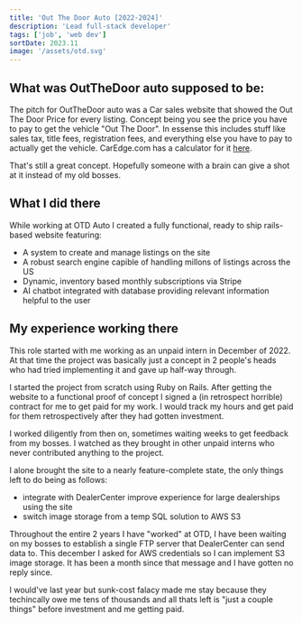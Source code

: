 ```yaml
---
title: 'Out The Door Auto [2022-2024]'
description: 'Lead full-stack developer'
tags: ['job', 'web dev']
sortDate: 2023.11
image: '/assets/otd.svg'
---
```


## What was OutTheDoor auto supposed to be:
The pitch for OutTheDoor auto was a Car sales website that showed the Out The Door Price for every listing. Concept being you see the price you have to pay to get the vehicle "Out The Door". In essense this includes stuff like sales tax, title fees, registration fees, and everything else you have to pay to actually get the vehicle. CarEdge.com has a calculator for it [here](https://caredge.com/out-the-door-price).

That's still a great concept. Hopefully someone with a brain can give a shot at it instead of my old bosses.

## What I did there
While working at OTD Auto I created a fully functional, ready to ship rails-based website featuring:
- A system to create and manage listings on the site
- A robust search engine capible of handling millons of listings across the US
- Dynamic, inventory based monthly subscriptions via Stripe
- AI chatbot integrated with database providing relevant information helpful to the user

## My experience working there
This role started with me working as an unpaid intern in December of 2022. At that time the project was basically just a concept in 2 people's heads who had tried implementing it and gave up half-way through.

I started the project from scratch using Ruby on Rails. After getting the website to a functional proof of concept I signed a (in retrospect horrible) contract for me to get paid for my work. I would track my hours and get paid for them retrospectively after they had gotten investment.

I worked diligently from then on, sometimes waiting weeks to get feedback from my bosses. I watched as they brought in other unpaid interns who never contributed anything to the project.

I alone brought the site to a nearly feature-complete state, the only things left to do being as follows:
- integrate with DealerCenter improve experience for large dealerships using the site
- switch image storage from a temp SQL solution to AWS S3

Throughout the entire 2 years I have "worked" at OTD, I have been waiting on my bosses to establish a single FTP server that DealerCenter can send data to. This december I asked for AWS credentials so I can implement S3 image storage. It has been a month since that message and I have gotten no reply since.

I would've last year but sunk-cost falacy made me stay because they techincally owe me tens of thousands and all thats left is "just a couple things" before investment and me getting paid.
